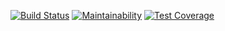 [![Build Status](https://travis-ci.org/brunnerant/sdp-bootcamp.svg?branch=master)](https://travis-ci.org/brunnerant/sdp-bootcamp)
[![Maintainability](https://api.codeclimate.com/v1/badges/41821e95fb06e54bdf2c/maintainability)](https://codeclimate.com/github/brunnerant/sdp-bootcamp/maintainability)
[![Test Coverage](https://api.codeclimate.com/v1/badges/41821e95fb06e54bdf2c/test_coverage)](https://codeclimate.com/github/brunnerant/sdp-bootcamp/test_coverage)
